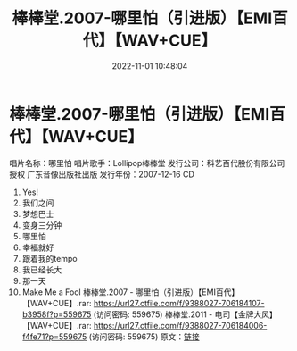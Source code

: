﻿---
title: 棒棒堂.2007-哪里怕（引进版）【EMI百代】【WAV+CUE】
date: 2022-11-01 10:48:04
categories: WAV车载音乐、镜像
tags: 华语中文
---
# 棒棒堂.2007-哪里怕（引进版）【EMI百代】【WAV+CUE】

唱片名称：哪里怕
唱片歌手：Lollipop棒棒堂
发行公司：科艺百代股份有限公司授权
广东音像出版社出版
发行年份：2007-12-16
CD
01. Yes!
02. 我们之间
03. 梦想巴士
04. 变身三分钟
05. 哪里怕
06. 幸福就好
07. 跟着我的tempo
08. 我已经长大
09. 那一天
10. Make Me a Fool
棒棒堂.2007 - 哪里怕（引进版）【EMI百代】【WAV+CUE】.rar:
https://url27.ctfile.com/f/9388027-706184107-b3958f?p=559675
(访问密码: 559675)
棒棒堂.2011 - 电司【金牌大风】【WAV+CUE】.rar: https://url27.ctfile.com/f/9388027-706184006-f4fe71?p=559675
(访问密码: 559675)
原文：[链接](https://blog.sina.com.cn/s/blog_1647c7e760103104h.html)